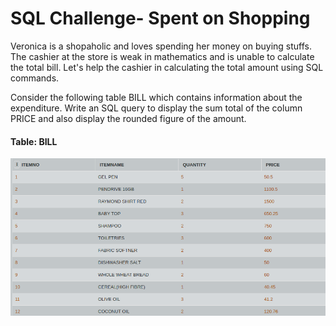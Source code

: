 # SQL Challenge- Spent on Shopping

Veronica is a shopaholic and loves spending her money on buying stuffs. The cashier at the store is weak in mathematics and is unable to calculate the total bill. Let's help the cashier in calculating the total amount using SQL commands.

Consider the following table BILL which contains information about the expenditure. Write an SQL query to display the sum total of the column PRICE and also display the rounded figure of the amount.

#### Table: BILL
![Test Image 1](ss.png)
